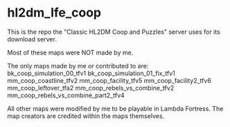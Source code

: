 # hl2dm_lfe_coop

This is the repo the "Classic HL2DM Coop and Puzzles" server uses for its download server.

Most of these maps were NOT made by me.

The only maps made by me or contributed to are:
bk_coop_simulation_00_tfv1
bk_coop_simulation_01_fix_tfv1
mm_coop_coastline_tfv2
mm_coop_facility_tfv5
mm_coop_facility2_tfv6
mm_coop_leftover_tfa2
mm_coop_rebels_vs_combine_tfv2
mm_coop_rebels_vs_combine_part2_tfv4

All other maps were modified by me to be playable in Lambda Fortress. The map creators are credited within the maps themselves.